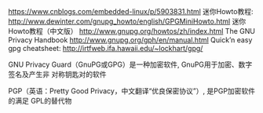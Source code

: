 
https://www.cnblogs.com/embedded-linux/p/5903831.html
迷你Howto教程:                  http://www.dewinter.com/gnupg_howto/english/GPGMiniHowto.html
迷你Howto教程（中文版）         http://www.gnupg.org/howtos/zh/index.html
The GNU Privacy Handbook        http://www.gnupg.org/gph/en/manual.html
Quick’n easy gpg cheatsheet:    http://irtfweb.ifa.hawaii.edu/~lockhart/gpg/


GNU Privacy Guard（GnuPG或GPG）是一种加密软件, GnuPG用于加密、数字签名及产生非
对称钥匙对的软件

PGP（英语：Pretty Good Privacy，中文翻译“优良保密协议”）, 是PGP加密软件的满足
GPL的替代物
